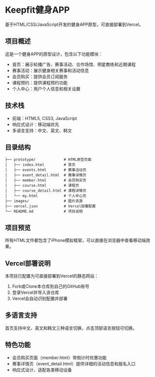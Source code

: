 # Keepfit健身APP

基于HTML/CSS/JavaScript开发的健身APP原型，可直接部署到Vercel。

## 项目概述

这是一个健身APP的原型设计，包含以下功能模块：

- 首页：展示轮播广告、赛事活动、合作场馆、明星教练和近期课程
- 赛事活动：展示健身相关赛事和活动信息
- 会员购买：提供会员订阅服务
- 课程预约：提供课程预约功能
- 个人中心：用户个人信息和相关设置

## 技术栈

- 前端：HTML5, CSS3, JavaScript
- 响应式设计：移动端优先
- 多语言支持：中文、英文、韩文

## 目录结构

```
├── prototype/             # HTML原型页面
│   ├── index.html         # 首页
│   ├── events.html        # 赛事活动页
│   ├── event_detail.html  # 赛事详情页
│   ├── member.html        # 会员购买页
│   ├── course.html        # 课程页
│   ├── course_detail.html # 课程详情页
│   └── my.html            # 个人中心页
├── images/                # 图片资源
├── vercel.json            # Vercel部署配置
└── README.md              # 项目说明
```

## 项目预览

所有HTML文件都包含了iPhone模拟框架，可以直接在浏览器中查看移动端效果。

## Vercel部署说明

本项目已配置为可直接部署到Vercel的静态网站：

1. Fork或Clone本仓库到自己的GitHub账号
2. 登录Vercel并导入该仓库
3. Vercel会自动识别配置并部署

## 多语言支持

首页支持中文、英文和韩文三种语言切换，点击顶部语言按钮可切换。

## 特色功能

- 会员购买页面（member.html）带倒计时优惠功能
- 赛事详情页（event_detail.html）提供详细的活动信息和报名入口
- 响应式设计，适配各类移动设备
